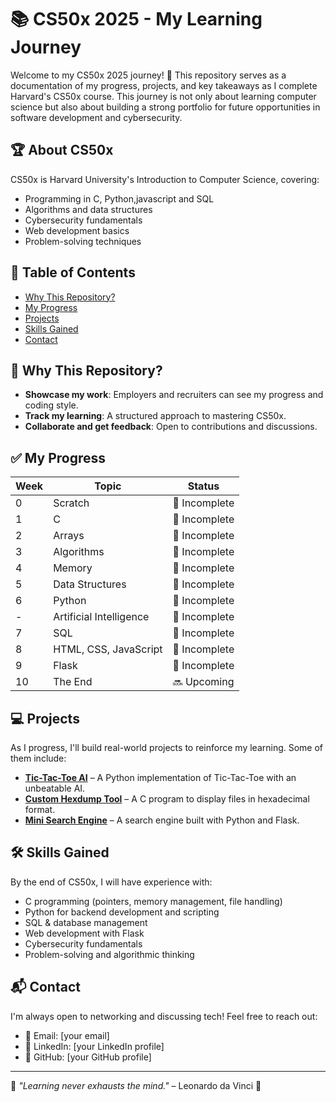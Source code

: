 # 📚 CS50x 2025 - My Learning Journey

Welcome to my CS50x 2025 journey! 🚀 This repository serves as a documentation of my progress, projects, and key takeaways as I complete Harvard's CS50x course. This journey is not only about learning computer science but also about building a strong portfolio for future opportunities in software development and cybersecurity.

## 🏆 About CS50x
CS50x is Harvard University's Introduction to Computer Science, covering:
- Programming in C, Python,javascript and SQL
- Algorithms and data structures
- Cybersecurity fundamentals
- Web development basics
- Problem-solving techniques

## 📖 Table of Contents
- [Why This Repository?](#-why-this-repository)
- [My Progress](#-my-progress)
- [Projects](#-projects)
- [Skills Gained](#-skills-gained)
- [Contact](#-contact)

## 🎯 Why This Repository?
- **Showcase my work**: Employers and recruiters can see my progress and coding style.
- **Track my learning**: A structured approach to mastering CS50x.
- **Collaborate and get feedback**: Open to contributions and discussions.

## ✅ My Progress
| Week  | Topic                          | Status  |
|-------|--------------------------------|---------|
| 0     | Scratch                        | 🚧 Incomplete |
| 1     | C                              | 🚧 Incomplete |
| 2     | Arrays                         | 🚧 Incomplete |
| 3     | Algorithms                     | 🚧 Incomplete |
| 4     | Memory                         | 🚧 Incomplete |
| 5     | Data Structures                | 🚧 Incomplete |
| 6     | Python                         | 🚧 Incomplete |
| -     | Artificial Intelligence        | 🚧 Incomplete |
| 7     | SQL                            | 🚧 Incomplete |
| 8     | HTML, CSS, JavaScript          | 🚧 Incomplete |
| 9     | Flask                          | 🚧 Incomplete |
| 10    | The End                        | 🔜 Upcoming |

## 💻 Projects
As I progress, I'll build real-world projects to reinforce my learning. Some of them include:
- **[Tic-Tac-Toe AI](projects/tic-tac-toe/)** – A Python implementation of Tic-Tac-Toe with an unbeatable AI.
- **[Custom Hexdump Tool](projects/hexdump/)** – A C program to display files in hexadecimal format.
- **[Mini Search Engine](projects/search-engine/)** – A search engine built with Python and Flask.

## 🛠️ Skills Gained
By the end of CS50x, I will have experience with:
- C programming (pointers, memory management, file handling)
- Python for backend development and scripting
- SQL & database management
- Web development with Flask
- Cybersecurity fundamentals
- Problem-solving and algorithmic thinking

## 📬 Contact
I'm always open to networking and discussing tech! Feel free to reach out:
- 📧 Email: [your email]
- 💼 LinkedIn: [your LinkedIn profile]
- 🐙 GitHub: [your GitHub profile]

---
🔹 *"Learning never exhausts the mind."* – Leonardo da Vinci 🔹
